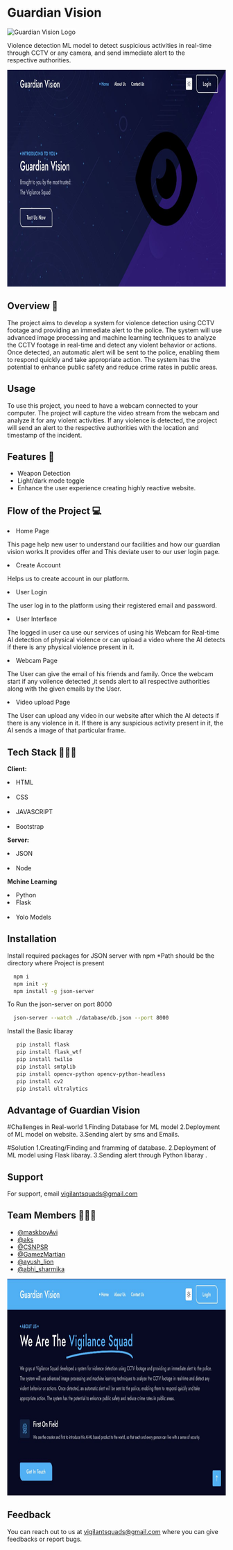 

# Guardian Vision



<p> <img src="https://user-images.githubusercontent.com/124444723/233845771-bd346166-71c1-4213-a015-9ce94515c755.jpg" alt="Guardian Vision Logo" width="100px" height="100px" style="background: #fff;"> </p>


<p> Violence detection ML model to detect suspicious activities in real-time through CCTV or any camera, and send immediate alert to the respective authorities. </p>

 <img src="WhatsApp Image 2023-04-24 at 01.06.23.jpg" width="900px" height="500p">

## Overview 🤖

  The project aims to develop a system for violence detection using CCTV footage and providing an immediate alert to the police. The system will use advanced image     processing and machine learning techniques to analyze the CCTV footage in real-time and detect any violent behavior or actions. Once detected, an automatic alert     will be sent to the police, enabling them to respond quickly and take appropriate action. The system has the potential to enhance public safety and reduce crime     rates in public areas.
  
## Usage

To use this project, you need to have a webcam connected to your computer. The project will capture the video stream from the webcam and analyze it for any violent activities. If any violence is detected, the project will send an alert to the respective authorities with the location and timestamp of the incident.

## Features 🦾

- Weapon Detection
- Light/dark mode toggle
- Enhance the user experience creating highly reactive website.




## Flow of the Project 💻

<li>  Home Page</li>  
 <p>This page help new user to understand our facilities and how our guardian vision works.It provides offer and This deviate user to our 
 user login page.</p>

<li>  Create Account</li>  
<p> Helps us to create account  in our platform.</p>

<li>  User Login</li>  
<p>The user log in to the platform using their registered email and password.</p>

<li>  User Interface</li>  
<p>The logged in user ca use our services of using his Webcam for Real-time AI detection of physical violence or can upload a video where the AI detects if there is any physical violence present in it.</p>

<li>  Webcam Page</li>  
<p>The User can give the email of his friends and family. Once the webcam start if any voilence detected ,it sends alert to all respective authorities along with the given emails by the User.</p>

<li>  Video upload Page</li>  
<p>The User can upload any video in our website after which the AI detects if there is any violence in it. If there is any suspicious activity present in it, the AI sends a image of that particular frame.</p>


## Tech Stack 🧑🏻‍💻

**Client:** <li>HTML</li>  
            <li>CSS</li>  
            <li>JAVASCRIPT</li>  
           <li>Bootstrap</li>  

**Server:** <li> JSON</li>  
             <li> Node</li> 
              

**Mchine Learning**  <li> Python </li>
                     <li> Flask </li>  
                     <li> Yolo Models </li>  



## Installation

Install required packages for JSON server with npm *Path should be the directory where Project is present

```bash
  npm i
  npm init -y
  npm install -g json-server
```
To Run the json-server on port 8000

```bash
  json-server --watch ./database/db.json --port 8000
```
    
Install the Basic libaray    
```bash
   pip install flask
   pip install flask_wtf
   pip install twilio
   pip install smtplib
   pip install opencv-python opencv-python-headless
   pip install cv2
   pip install ultralytics
```


## Advantage of Guardian Vision


#Challenges in Real-world
1.Finding Database for ML model
2.Deployment of ML model on website.
3.Sending alert by sms and Emails.


#Solution
1.Creating/Finding and framming of database.
2.Deployment of ML model using Flask libaray.
3.Sending alert through Python libaray .

## Support

For support, email vigilantsquads@gmail.com 



## Team Members 🧑‍🤝‍🧑

- [@maskboyAvi](https://github.com/maskboyAvi)
- [@aks](https://github.com/atharvsawant2003)
- [@CSNPSR](https://github.com/PavanaSakethaRam)
- [@GamezMartian](https://github.com/ydvmudit07)
- [@ayush_lion](https://github.com/Ayushlion8)
- [@abhi_sharmika](https://github.com/Abhisharmika)

 
 <img src="WhatsApp Image 2023-04-24 at 01.07.02.jpg" width="900px" height="500p">

## Feedback

You can reach out to us at vigilantsquads@gmail.com where you can give feedbacks or report bugs.



